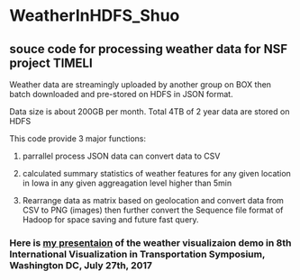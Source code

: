 # WeatherInHDFS_Shuo

## souce code for processing weather data for NSF project TIMELI

Weather data are streamingly uploaded by another group on BOX then batch downloaded and pre-stored on HDFS in JSON format.

Data size is about 200GB per month. Total 4TB of 2 year data are stored on HDFS

This code provide 3 major functions:

1. parrallel process JSON data can convert data to CSV

2. calculated summary statistics of weather features for any given location in Iowa in any given aggreagation level higher than 5min

3. Rearrange data as matrix based on geolocation and convert data from CSV to PNG (images) then further convert the Sequence file format of Hadoop for space saving and future fast query.


### Here is [my presentaion](https://www.youtube.com/watch?v=fwpFZIJSotE&t=729s) of the weather visualizaion demo in 8th International Visualization in Transportation Symposium, Washington DC, July 27th, 2017 
